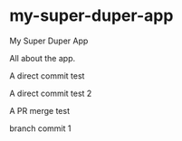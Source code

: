 # my-super-duper-app
My Super Duper App

All about the app.

A direct commit test

A direct commit test 2

A PR merge test

branch commit 1
